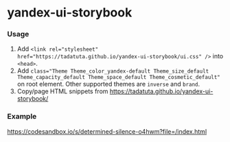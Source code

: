 # yandex-ui-storybook

### Usage
1. Add `<link rel="stylesheet" href="https://tadatuta.github.io/yandex-ui-storybook/ui.css" />` into `<head>`.
2. Add `class="Theme Theme_color_yandex-default Theme_size_default Theme_capacity_default Theme_space_default Theme_cosmetic_default"` on root element. Other supported themes are `inverse` and `brand`.
3. Copy/page HTML snippets from https://tadatuta.github.io/yandex-ui-storybook/

### Example

https://codesandbox.io/s/determined-silence-o4hwm?file=/index.html
